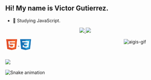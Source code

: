 ## Hi! My name is Victor Gutierrez.


- 🌱 Studying JavaScript.

<div align="center">
  <a href="https://github.com/Victor-Manuel-Gutierrez">
  <img height="180em" src="https://github-readme-stats.vercel.app/api?username=Victor-Manuel-Gutierrez&show_icons=true&theme=vision-friendly-dark&include_all_commits=true&count_private=true"/>
  <img height="180em" src="https://github-readme-stats.vercel.app/api/top-langs/?username=Victor-Manuel-Gutierrez&layout=compact&langs_count=7&theme=vision-friendly-dark"/>
</div>
 <div style="display: inline_block"><br>
    <img align="center" alt="Victor-HTML" height="35" width="40" src="https://raw.githubusercontent.com/devicons/devicon/master/icons/html5/html5-original.svg">
    <img align="center" alt="Victor-CSS" height="35" width="40" src="https://raw.githubusercontent.com/devicons/devicon/master/icons/css3/css3-original.svg">
   <img align="right" alt="aigis-gif" width="130" height="140" src="https://user-images.githubusercontent.com/103762797/164719353-94a08745-abac-4e27-b803-889422b9c8a7.gif"/>
  </div>

  ##
  
<div>
  <a href = "mailto:victorgutierrezys@gmail.com"><img src="https://img.shields.io/badge/Gmail-D14836?style=for-the-badge&logo=gmail&logoColor=white" target="_blank"></a>
 </div>
  
  ![Snake animation](https://github.com/Victor-Manuel-Gutierrez/Victor-Manuel-Gutierrez/blob/output/github-contribution-grid-snake.svg)

